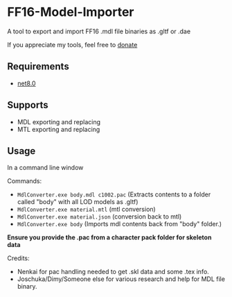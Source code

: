 # FF16-Model-Importer
A tool to export and import FF16 .mdl file binaries as .gltf or .dae

If you appreciate my tools, feel free to [donate](https://ko-fi.com/simplykxg)

## Requirements
- [net8.0](https://dotnet.microsoft.com/en-us/download/dotnet/8.0)

## Supports
- MDL exporting and replacing
- MTL exporting and replacing

## Usage

In a command line window

Commands:
- `MdlConverter.exe body.mdl c1002.pac` (Extracts contents to a folder called "body" with all LOD models as .gltf)
- `MdlConverter.exe material.mtl` (mtl conversion)
- `MdlConverter.exe material.json` (conversion back to mtl)
- `MdlConverter.exe body` (Imports mdl contents back from "body" folder.)

**Ensure you provide the .pac from a character pack folder for skeleton data**


Credits:
- Nenkai for pac handling needed to get .skl data and some .tex info.
- Joschuka/Dimy/Someone else for various research and help for MDL file binary.


